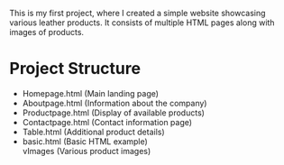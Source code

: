 <!DOCTYPE html>
<html>
  
<head>
  
<title> Leather Products Website </title>

</head>
  
<body>
  
<p>This is my first project, where I created a simple website showcasing various leather products. It consists of multiple HTML pages along with images of products.</p>
  
<h1>Project Structure</h1>
  
<p> <ul> 
  <li>Homepage.html (Main landing page)</li>
  <li>Aboutpage.html (Information about the company)</li>
  <li>Productpage.html (Display of available products)</li>
  <li>Contactpage.html (Contact information page)</li>
  <li>Table.html (Additional product details)</li>
  <li>basic.html (Basic HTML example)</li>
  vImages (Various product images) </li>
</ul></p>

</body>

</html>
